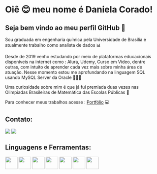 # Oiê 😊 meu nome é Daniela Corado!
## Seja bem vindo ao meu perfil GitHub 👋

Sou graduada em engenharia química pela Universidade de Brasília e atualmente trabalho como analista de dados 📊 

Desde de 2019 venho estudando por meio de plataformas educacionais disponíveis na internet como : Alura, Udemy, Curso em Video, dentre outras, com intuito de aprender cada vez mais sobre minha área de atuação. Nesse momento estou me aprofundando na linguagem SQL usando MySQL Server da Oracle 👩🏼‍💻

Uma curiosidade sobre mim é que já fui premiada duas vezes nas Olimpíadas Brasileiras de Matemática das Escolas Públicas 🏅

Para conhecer meus trabalhos acesse : [Portfólio](https://sites.google.com/view/portfoliodanielacorado) 💻 

## Contato:
<div>
<a href = "mailto:danifcorado@gmail.com"><img src="https://img.shields.io/badge/Gmail-D14836?style=for-the-badge&logo=gmail&logoColor=white" target="_blank"></a>
<a href="https://www.linkedin.com/in/daniela-corado-077365192/" target="_blank"><img src="https://img.shields.io/badge/-LinkedIn-%230077B5?style=for-the-badge&logo=linkedin&logoColor=white" target="_blank"></a>   
</div>


## Linguagens e Ferramentas:
<p float ="left">
<img src="https://cdn.jsdelivr.net/gh/devicons/devicon/icons/git/git-original.svg" width="40" height="40"/>
<img src="https://cdn.jsdelivr.net/gh/devicons/devicon/icons/python/python-original.svg"width="40" height="40"/>
<img src="https://cdn.jsdelivr.net/gh/devicons/devicon/icons/mysql/mysql-original.svg"width="40" height="40"/>
<img src="https://cdn.jsdelivr.net/gh/devicons/devicon/icons/visualstudio/visualstudio-plain.svg"width="40" height="40"/>
<img src="https://cdn.jsdelivr.net/gh/devicons/devicon/icons/pycharm/pycharm-original.svg"width="40" height="40" />
<img src="https://cdn.jsdelivr.net/gh/devicons/devicon/icons/googlecloud/googlecloud-original.svg"width="40" height="40"/>
<img src="https://cdn.jsdelivr.net/gh/devicons/devicon/icons/matlab/matlab-original.svg"width="40" height="40"/>
</p>


